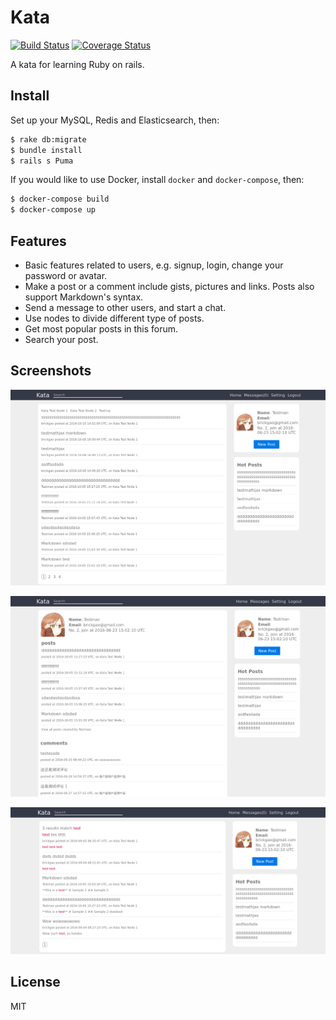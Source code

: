 # Kata

[![Build Status](https://travis-ci.org/brickgao/kata.svg?branch=master)](https://travis-ci.org/brickgao/kata) [![Coverage Status](https://coveralls.io/repos/github/brickgao/kata/badge.svg?branch=master)](https://coveralls.io/github/brickgao/kata?branch=master)

A kata for learning Ruby on rails.

## Install

Set up your MySQL, Redis and Elasticsearch, then:

```bash
$ rake db:migrate
$ bundle install
$ rails s Puma
```

If you would like to use Docker, install `docker` and `docker-compose`, then:

```bash
$ docker-compose build
$ docker-compose up
```

## Features

* Basic features related to users, e.g. signup, login, change your password or avatar.
* Make a post or a comment include gists, pictures and links. Posts also support Markdown's syntax.
* Send a message to other users, and start a chat.
* Use nodes to divide different type of posts.
* Get most popular posts in this forum.
* Search your post.

## Screenshots

![](./screenshots/screenshot1.png)

![](./screenshots/screenshot2.png)

![](./screenshots/screenshot3.png)


## License

MIT
